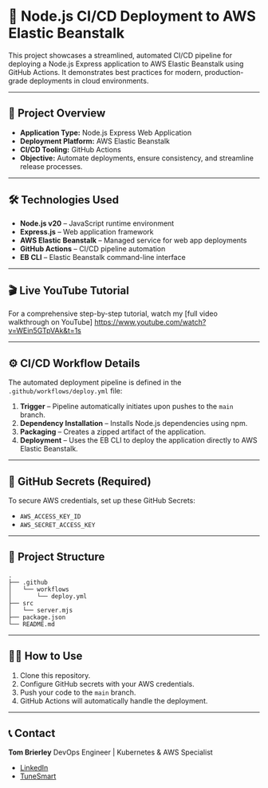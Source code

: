 # 🚀 Node.js CI/CD Deployment to AWS Elastic Beanstalk

This project showcases a streamlined, automated CI/CD pipeline for deploying a Node.js Express application to AWS Elastic Beanstalk using GitHub Actions. It demonstrates best practices for modern, production-grade deployments in cloud environments.

---

## 🎯 Project Overview

* **Application Type:** Node.js Express Web Application
* **Deployment Platform:** AWS Elastic Beanstalk
* **CI/CD Tooling:** GitHub Actions
* **Objective:** Automate deployments, ensure consistency, and streamline release processes.

---

## 🛠️ Technologies Used

* **Node.js v20** – JavaScript runtime environment
* **Express.js** – Web application framework
* **AWS Elastic Beanstalk** – Managed service for web app deployments
* **GitHub Actions** – CI/CD pipeline automation
* **EB CLI** – Elastic Beanstalk command-line interface

---

## 🎬 Live YouTube Tutorial

For a comprehensive step-by-step tutorial, watch my [full video walkthrough on YouTube] https://www.youtube.com/watch?v=WEin5GTpVAk&t=1s

---

## ⚙️ CI/CD Workflow Details

The automated deployment pipeline is defined in the `.github/workflows/deploy.yml` file:

1. **Trigger** – Pipeline automatically initiates upon pushes to the `main` branch.
2. **Dependency Installation** – Installs Node.js dependencies using npm.
3. **Packaging** – Creates a zipped artifact of the application.
4. **Deployment** – Uses the EB CLI to deploy the application directly to AWS Elastic Beanstalk.

---

## 🔐 GitHub Secrets (Required)

To secure AWS credentials, set up these GitHub Secrets:

* `AWS_ACCESS_KEY_ID`
* `AWS_SECRET_ACCESS_KEY`

---

## 📁 Project Structure

```
.
├── .github
│   └── workflows
│       └── deploy.yml
├── src
│   └── server.mjs
├── package.json
└── README.md
```

---

## 🧑‍💻 How to Use

1. Clone this repository.
2. Configure GitHub secrets with your AWS credentials.
3. Push your code to the `main` branch.
4. GitHub Actions will automatically handle the deployment.

---

## 📞 Contact

**Tom Brierley**
DevOps Engineer | Kubernetes & AWS Specialist

* [LinkedIn](https://www.linkedin.com/in/tom-brierley-6ab2b3237/)
* [TuneSmart](https://tunesmart.co.uk/)
